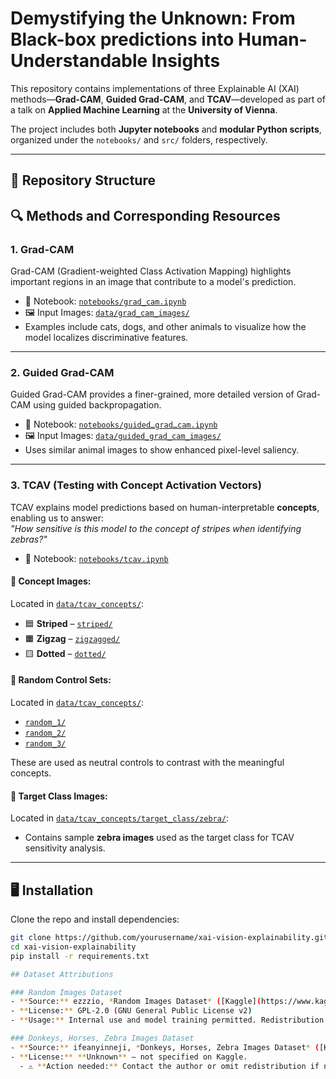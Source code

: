 #  Demystifying the Unknown: From Black-box predictions  into Human-Understandable Insights

This repository contains implementations of three Explainable AI (XAI) methods—**Grad-CAM**, **Guided Grad-CAM**, and **TCAV**—developed as part of a talk on **Applied Machine Learning** at the **University of Vienna**.

The project includes both **Jupyter notebooks** and **modular Python scripts**, organized under the `notebooks/` and `src/` folders, respectively.

---

## 📂 Repository Structure

## 🔍 Methods and Corresponding Resources

### 1. Grad-CAM

Grad-CAM (Gradient-weighted Class Activation Mapping) highlights important regions in an image that contribute to a model's prediction.

- 📓 Notebook: [`notebooks/grad_cam.ipynb`](notebooks/grad_cam.ipynb)
- 🖼️ Input Images: [`data/grad_cam_images/`](data/grad_cam_images/)
- Examples include cats, dogs, and other animals to visualize how the model localizes discriminative features.

---

### 2. Guided Grad-CAM

Guided Grad-CAM provides a finer-grained, more detailed version of Grad-CAM using guided backpropagation.

- 📓 Notebook: [`notebooks/guidedـgradـcam.ipynb`](notebooks/guided_grad_cam.ipynb)
- 🖼️ Input Images: [`data/guided_grad_cam_images/`](data/guided_grad_cam_images/)
- Uses similar animal images to show enhanced pixel-level saliency.

---

### 3. TCAV (Testing with Concept Activation Vectors)

TCAV explains model predictions based on human-interpretable **concepts**, enabling us to answer:  
*"How sensitive is this model to the concept of stripes when identifying zebras?"*

- 📓 Notebook: [`notebooks/tcav.ipynb`](notebooks/tcav.ipynb)

#### 🧠 Concept Images:
Located in [`data/tcav_concepts/`](data/tcav_concepts/):
- 🟦 **Striped** – [`striped/`](data/tcav_concepts/striped/)
- 🟧 **Zigzag** – [`zigzagged/`](data/tcav_concepts/zigzagged/)
- 🟨 **Dotted** – [`dotted/`](data/tcav_concepts/dotted/)

#### 🎲 Random Control Sets:
Located in [`data/tcav_concepts/`](data/tcav_concepts/):
- [`random_1/`](data/tcav_concepts/random_1/)
- [`random_2/`](data/tcav_concepts/random_2/)
- [`random_3/`](data/tcav_concepts/random_3/)

These are used as neutral controls to contrast with the meaningful concepts.

#### 🦓 Target Class Images:
Located in [`data/tcav_concepts/target_class/zebra/`](data/tcav_concepts/target_class/zebra/):
- Contains sample **zebra images** used as the target class for TCAV sensitivity analysis.

---
## 🖥️ Installation

Clone the repo and install dependencies:

```bash
git clone https://github.com/yourusername/xai-vision-explainability.git
cd xai-vision-explainability
pip install -r requirements.txt

## Dataset Attributions

### Random Images Dataset  
- **Source:** ezzzio, *Random Images Dataset* ([Kaggle](https://www.kaggle.com/datasets/ezzzio/random-images))  
- **License:** GPL‑2.0 (GNU General Public License v2)  
- **Usage:** Internal use and model training permitted. Redistribution of derived data or code requires GPL‑2.0 compliance.

### Donkeys, Horses, Zebra Images Dataset  
- **Source:** ifeanyinneji, *Donkeys, Horses, Zebra Images Dataset* ([Kaggle](https://www.kaggle.com/datasets/ifeanyinneji/donkeys-horses-zebra-images-dataset))  
- **License:** **Unknown** — not specified on Kaggle.  
  - ⚠️ **Action needed:** Contact the author or omit redistribution if no permission is granted.
